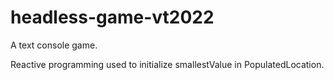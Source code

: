 # headless-game-vt2022
A text console game.

Reactive programming used to initialize smallestValue in PopulatedLocation.
